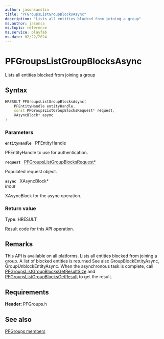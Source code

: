 ```yaml
---
author: jasonsandlin
title: "PFGroupsListGroupBlocksAsync"
description: "Lists all entities blocked from joining a group"
ms.author: jasonsa
ms.topic: reference
ms.service: playfab
ms.date: 02/22/2024
---
```


# PFGroupsListGroupBlocksAsync  

Lists all entities blocked from joining a group  

## Syntax  
  
```cpp
HRESULT PFGroupsListGroupBlocksAsync(  
    PFEntityHandle entityHandle,  
    const PFGroupsListGroupBlocksRequest* request,  
    XAsyncBlock* async  
)  
```  
  
### Parameters  
  
**`entityHandle`** &nbsp; PFEntityHandle  
  
PFEntityHandle to use for authentication.  
  
**`request`** &nbsp; [PFGroupsListGroupBlocksRequest*](../../pfgroupstypes/structs/pfgroupslistgroupblocksrequest.md)  
  
Populated request object.  
  
**`async`** &nbsp; XAsyncBlock*  
*_Inout_*  
  
XAsyncBlock for the async operation.  
  
  
### Return value
Type: HRESULT
  
Result code for this API operation.
  
## Remarks  
  
This API is available on all platforms. Lists all entities blocked from joining a group. A list of blocked entities is returned See also GroupBlockEntityAsync, GroupUnblockEntityAsync. When the asynchronous task is complete, call [PFGroupsListGroupBlocksGetResultSize](pfgroupslistgroupblocksgetresultsize.md) and [PFGroupsListGroupBlocksGetResult](pfgroupslistgroupblocksgetresult.md) to get the result.
  
## Requirements  
  
**Header:** PFGroups.h
  
## See also  
[PFGroups members](../pfgroups_members.md)  

  
  
